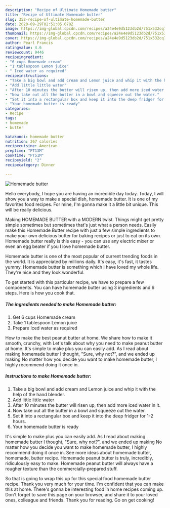 ```yaml
---
description: "Recipe of Ultimate Homemade butter"
title: "Recipe of Ultimate Homemade butter"
slug: 352-recipe-of-ultimate-homemade-butter
date: 2020-09-29T02:51:05.078Z
image: https://img-global.cpcdn.com/recipes/a24e4e9d5123db2d/751x532cq70/homemade-butter-recipe-main-photo.jpg
thumbnail: https://img-global.cpcdn.com/recipes/a24e4e9d5123db2d/751x532cq70/homemade-butter-recipe-main-photo.jpg
cover: https://img-global.cpcdn.com/recipes/a24e4e9d5123db2d/751x532cq70/homemade-butter-recipe-main-photo.jpg
author: Pearl Francis
ratingvalue: 4.6
reviewcount: 9446
recipeingredient:
- "6 cups Homemade cream"
- "1 tablespoon Lemon juice"
- " Iced water as required"
recipeinstructions:
- "Take a big bowl and add cream and Lemon juice and whip it with the help of the hand blender."
- "Add little little water"
- "After 10 minutes the butter will risen up, then add more iced water in it."
- "Now take out all the butter in a bowl and squeeze out the water."
- "Set it into a rectangular box and keep it into the deep fridger for 1-2 hours."
- "Your homemade butter is ready"
categories:
- Recipe
tags:
- homemade
- butter

katakunci: homemade butter 
nutrition: 267 calories
recipecuisine: American
preptime: "PT13M"
cooktime: "PT51M"
recipeyield: "2"
recipecategory: Dinner

---
```



![Homemade butter](https://img-global.cpcdn.com/recipes/a24e4e9d5123db2d/751x532cq70/homemade-butter-recipe-main-photo.jpg)

Hello everybody, I hope you are having an incredible day today. Today, I will show you a way to make a special dish, homemade butter. It is one of my favorites food recipes. For mine, I'm gonna make it a little bit unique. This will be really delicious.

Making HOMEMADE BUTTER with a MODERN twist. Things might get pretty simple sometimes but sometimes that&#39;s just what a person needs. Easily make this Homemade Butter recipe with just a few simple ingredients to make your own delicious butter for baking recipes or just to eat on its own. Homemade butter really is this easy - you can use any electric mixer or even an egg beater if you I love homemade butter.

Homemade butter is one of the most popular of current trending foods in the world. It is appreciated by millions daily. It's easy, it's fast, it tastes yummy. Homemade butter is something which I have loved my whole life. They're nice and they look wonderful.


To get started with this particular recipe, we have to prepare a few components. You can have homemade butter using 3 ingredients and 6 steps. Here is how you cook that.

<!--inarticleads1-->

##### The ingredients needed to make Homemade butter:

1. Get 6 cups Homemade cream
1. Take 1 tablespoon Lemon juice
1. Prepare  Iced water as required


How to make the best peanut butter at home. We share how to make it smooth, crunchy, with Let&#39;s talk about why you need to make peanut butter at home. It&#39;s simple to make plus you can easily add. As I read about making homemade butter I thought, &#34;Sure, why not?&#34;, and we ended up making No matter how you decide you want to make homemade butter, I highly recommend doing it once in. 

<!--inarticleads2-->

##### Instructions to make Homemade butter:

1. Take a big bowl and add cream and Lemon juice and whip it with the help of the hand blender.
1. Add little little water
1. After 10 minutes the butter will risen up, then add more iced water in it.
1. Now take out all the butter in a bowl and squeeze out the water.
1. Set it into a rectangular box and keep it into the deep fridger for 1-2 hours.
1. Your homemade butter is ready


It&#39;s simple to make plus you can easily add. As I read about making homemade butter I thought, &#34;Sure, why not?&#34;, and we ended up making No matter how you decide you want to make homemade butter, I highly recommend doing it once in. See more ideas about homemade butter, homemade, butter recipe. Homemade peanut butter is truly, incredibly, ridiculously easy to make. Homemade peanut butter will always have a rougher texture than the commercially-prepared stuff. 

So that is going to wrap this up for this special food homemade butter recipe. Thank you very much for your time. I'm confident that you can make this at home. There's gonna be interesting food in home recipes coming up. Don't forget to save this page on your browser, and share it to your loved ones, colleague and friends. Thank you for reading. Go on get cooking!
